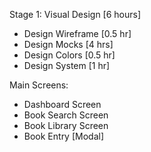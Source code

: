 Stage 1: Visual Design [6 hours]
- Design Wireframe [0.5 hr]
- Design Mocks [4 hrs]
- Design Colors [0.5 hr]
- Design System [1 hr]


Main Screens:
- Dashboard Screen
- Book Search Screen
- Book Library Screen
- Book Entry [Modal]
